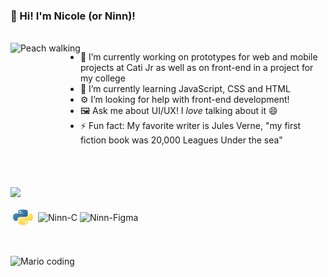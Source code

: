 ###  🍄 Hi! I'm Nicole (or Ninn)!

<div style="display: inline_block"><br>
    <img height="200" align="left" alt="Peach walking" src="https://i.pinimg.com/originals/10/dc/ca/10dcca08311afe9f3c7d2e3ec31cbca2.gif"/>
</div>

- 🔭 I’m currently working on prototypes for web and mobile projects at Cati Jr as well as on front-end in a project for my college
- 🌱 I’m currently learning JavaScript, CSS and HTML
- ⚙️ I’m looking for help with front-end development!
- 🖼️ Ask me about UI/UX! I *love* talking about it 😄
- ⚡ Fun fact: My favorite writer is Jules Verne, "my first fiction book was 20,000 Leagues Under the sea"

<br>
<br>
<br>


<a href="https://github.com/Ninn-up/github-readme-stats">
  <img height=200 align="center" src="https://github-readme-stats.vercel.app/api?username=Ninn-up&theme=kacho_ga&show_icons=true)"/>
</a>


<div style="display: inline_block"><br>
  <img align="center" alt="Ninn-Python" height="30" width="40" src="https://raw.githubusercontent.com/devicons/devicon/master/icons/python/python-original.svg">
  <img align="center" alt="Ninn-C" height="30" width="40" src="https://cdn.jsdelivr.net/gh/devicons/devicon/icons/c/c-original.svg" />
  <img align="center" alt="Ninn-Figma" height="30" width="40" src="https://cdn.jsdelivr.net/gh/devicons/devicon/icons/figma/figma-original.svg" />          
</div>

##


<div style="display: inline_block"><br>
  <img alt="Mario coding" src="https://images-wixmp-ed30a86b8c4ca887773594c2.wixmp.com/f/c83c004e-1370-4756-88e5-4071de797088/dfredg5-0a60e875-646e-4d6c-bb91-73086f012808.gif?token=eyJ0eXAiOiJKV1QiLCJhbGciOiJIUzI1NiJ9.eyJzdWIiOiJ1cm46YXBwOjdlMGQxODg5ODIyNjQzNzNhNWYwZDQxNWVhMGQyNmUwIiwiaXNzIjoidXJuOmFwcDo3ZTBkMTg4OTgyMjY0MzczYTVmMGQ0MTVlYTBkMjZlMCIsIm9iaiI6W1t7InBhdGgiOiJcL2ZcL2M4M2MwMDRlLTEzNzAtNDc1Ni04OGU1LTQwNzFkZTc5NzA4OFwvZGZyZWRnNS0wYTYwZTg3NS02NDZlLTRkNmMtYmI5MS03MzA4NmYwMTI4MDguZ2lmIn1dXSwiYXVkIjpbInVybjpzZXJ2aWNlOmZpbGUuZG93bmxvYWQiXX0.LGN_eGL7dT0xRj4oRbyRRVay-pHbyiXHru7YoVPcRro"/>  
</div>

